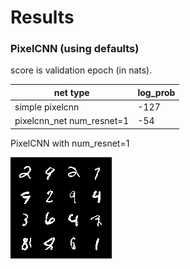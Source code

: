 # Results

### PixelCNN (using defaults)

score is validation epoch (in nats).

|net type|log_prob|
|----|--------|
|simple pixelcnn|-127|
|pixelcnn_net num_resnet=1|-54|

PixelCNN with num_resnet=1

![PixelCNN](https://github.com/jfrancis71/pygen_models/blob/documentation/results/pixelcnn.png?raw=true)
